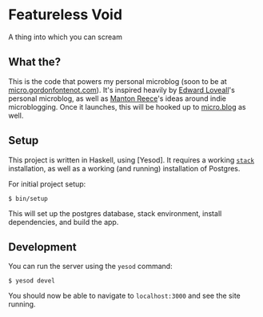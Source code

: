 # Featureless Void

A thing into which you can scream

## What the?

This is the code that powers my personal microblog (soon to be at
[micro.gordonfontenot.com]). It's inspired heavily by [Edward
Loveall][edward-micro]'s personal microblog, as well as [Manton
Reece][manton]'s ideas around indie microblogging. Once it launches, this will
be hooked up to [micro.blog] as well.

[micro.gordonfontenot.com]: http://micro.gordonfontenot.com
[edward-micro]: https://edwardloveall.com/microblog
[manton]: http://www.manton.org/
[micro.blog]: http://micro.blog

## Setup

This project is written in Haskell, using [Yesod]. It requires a working
[`stack`](https://docs.haskellstack.org/en/stable/README/) installation, as
well as a working (and running) installation of Postgres.

For initial project setup:

```
$ bin/setup
```

This will set up the postgres database, stack environment, install
dependencies, and build the app.

## Development

You can run the server using the `yesod` command:

```
$ yesod devel
```

You should now be able to navigate to `localhost:3000` and see the site
running.
